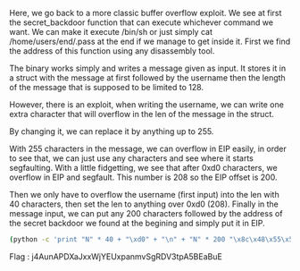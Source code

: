 Here, we go back to a more classic buffer overflow exploit. We see at first the secret_backdoor function that can execute whichever command we want. We can make it execute /bin/sh or just simply cat /home/users/end/.pass at the end if we manage to get inside it. First we find the address of this function using any disassembly tool.

The binary works simply and writes a message given as input. It stores it in a struct with the message at first followed by the username then the length of the message that is supposed to be limited to 128.

However, there is an exploit, when writing the username, we can write one extra character that will overflow in the len of the message in the struct.

By changing it, we can replace it by anything up to 255.

With 255 characters in the message, we can overflow in EIP easily, in order to see that, we can just use any characters and see where it starts segfaulting.
With a little fidgetting, we see that after 0xd0 characters, we overflow in EIP and segfault. This number is 208 so the EIP offset is 200.

Then we only have to overflow the username (first input) into the len with 40 characters, then set the len to anything over 0xd0 (208).
Finally in the message input, we can put any 200 characters followed by the address of the secret backdoor we found at the begining and simply put it in EIP.

```bash
(python -c 'print "N" * 40 + "\xd0" + "\n" + "N" * 200 "\x8c\x48\x55\x55\x55\x55\x00" + "\n" + "/bin/sh" ' ; cat) | ./level09
```

Flag : j4AunAPDXaJxxWjYEUxpanmvSgRDV3tpA5BEaBuE
